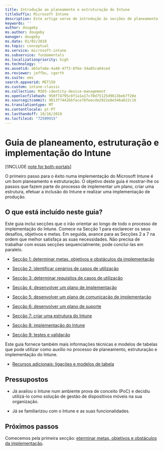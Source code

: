 ```yaml
---
title: Introdução ao planeamento e estruturação do Intune
titleSuffix: Microsoft Intune
description: Este artigo serve de introdução às secções de planeamento, estruturação e implementação do Microsoft Intune. Ferramentas para ajudá-lo a determinar as metas, requisitos e cenários de casos de utilização, criar planos de implementação e comunicação, suporte, testes e planos de validação.
keywords: ''
author: dougeby
ms.author: dougeby
manager: dougeby
ms.date: 01/02/2018
ms.topic: conceptual
ms.service: microsoft-intune
ms.subservice: fundamentals
ms.localizationpriority: high
ms.technology: ''
ms.assetid: a65efa6e-4a48-47f3-8f6e-34a85ca64ced
ms.reviewer: jeffbu, cgerth
ms.suite: ems
search.appverid: MET150
ms.custom: intune-classic
ms.collection: M365-identity-device-management
ms.openlocfilehash: 950f74795c8f1a1a17c70d75125d9613beb7f20e
ms.sourcegitcommit: 9013f7442bbface78feecde2922e8e546a622c16
ms.translationtype: MT
ms.contentlocale: pt-PT
ms.lasthandoff: 10/16/2019
ms.locfileid: "72509915"
---
```

# <a name="intune-deployment-planning-design-and-implementation-guide"></a>Guia de planeamento, estruturação e implementação do Intune

[!INCLUDE [note for both-portals](../../intune-classic/includes/note-for-both-portals.md)]

O primeiro passo para o êxito numa implementação do Microsoft Intune é um bom planeamento e estruturação. O objetivo deste guia é mostrar-lhe os passos que fazem parte do processo de implementar um plano, criar uma estrutura, efetuar a inclusão do Intune e realizar uma implementação de produção.

## <a name="whats-included-in-this-guide"></a>O que está incluído neste guia?

Este guia inclui secções que o irão orientar ao longo de todo o processo de implementação do Intune. Comece na Secção 1 para esclarecer os seus desafios, objetivos e metas. Em seguida, avance para as Secções 2 a 7 na ordem que melhor satisfaça as suas necessidades. Não precisa de trabalhar com essas secções sequencialmente; pode concluí-las em paralelo.

- [Secção 1: determinar metas, objetivos e obstáculos da implementação](planning-guide-deployment-goals.md)

- [Secção 2: identificar cenários de casos de utilização](planning-guide-scenarios.md)

- [Secção 3: determinar requisitos de casos de utilização](planning-guide-requirements.md)

- [Secção 4: desenvolver um plano de implementação](planning-guide-rollout-plan.md)

- [Secção 5: desenvolver um plano de comunicação de implementação](planning-guide-communication-plan.md)

- [Secção 6: desenvolver um plano de suporte](planning-guide-support-plan.md)

- [Secção 7: criar uma estrutura do Intune](planning-guide-design.md)

- [Secção 8: implementação do Intune](planning-guide-onboarding.md)

- [Secção 9: testes e validação](planning-guide-test-validation.md)

Este guia fornece também mais informações técnicas e modelos de tabelas que pode utilizar como auxílio no processo de planeamento, estruturação e implementação do Intune.

- [Recursos adicionais: ligações e modelos de tabela](planning-guide-resources.md)

## <a name="assumptions"></a>Pressupostos

- Já avaliou o Intune num ambiente prova de conceito (PoC) e decidiu utilizá-lo como solução de gestão de dispositivos móveis na sua organização.

- Já se familiarizou com o Intune e as suas funcionalidades.

## <a name="next-steps"></a>Próximos passos

Comecemos pela primeira secção: [eterminar metas, objetivos e obstáculos da implementação](planning-guide-deployment-goals.md).
